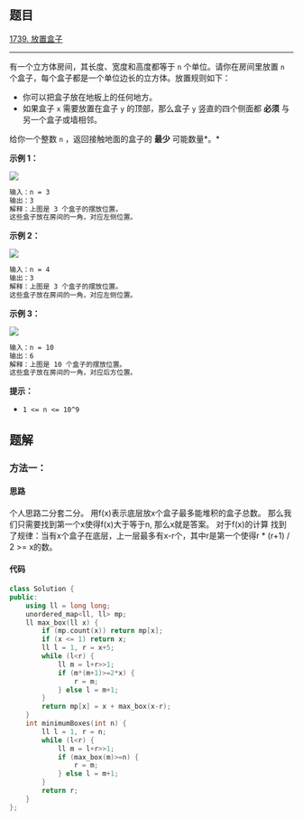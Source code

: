 ## 题目

[1739. 放置盒子](https://leetcode.cn/problems/building-boxes/)

---

有一个立方体房间，其长度、宽度和高度都等于 `n` 个单位。请你在房间里放置 `n` 个盒子，每个盒子都是一个单位边长的立方体。放置规则如下：

-   你可以把盒子放在地板上的任何地方。
-   如果盒子 `x` 需要放置在盒子 `y` 的顶部，那么盒子 `y` 竖直的四个侧面都 **必须** 与另一个盒子或墙相邻。

给你一个整数 `n` ，返回接触地面的盒子的 **最少** 可能数量*。*

  

**示例 1：**

![](https://assets.leetcode-cn.com/aliyun-lc-upload/uploads/2021/01/24/3-boxes.png)

```txt
输入：n = 3
输出：3
解释：上图是 3 个盒子的摆放位置。
这些盒子放在房间的一角，对应左侧位置。
```

**示例 2：**

![](https://assets.leetcode-cn.com/aliyun-lc-upload/uploads/2021/01/24/4-boxes.png)

```txt
输入：n = 4
输出：3
解释：上图是 3 个盒子的摆放位置。
这些盒子放在房间的一角，对应左侧位置。
```

**示例 3：**

![](https://assets.leetcode-cn.com/aliyun-lc-upload/uploads/2021/01/24/10-boxes.png)

```txt
输入：n = 10
输出：6
解释：上图是 10 个盒子的摆放位置。
这些盒子放在房间的一角，对应后方位置。
```
  

**提示：**

-   `1 <= n <= 10^9`

  

## 题解

### 方法一：

#### 思路


个人思路二分套二分。
用f(x)表示底层放x个盒子最多能堆积的盒子总数。
那么我们只需要找到第一个x使得f(x)大于等于n, 那么x就是答案。
对于f(x)的计算
找到了规律：当有x个盒子在底层，上一层最多有x-r个，其中r是第一个使得r * (r+1) / 2 >= x的数。

#### 代码

```cpp
class Solution {
public:
    using ll = long long;
    unordered_map<ll, ll> mp;
    ll max_box(ll x) {
        if (mp.count(x)) return mp[x];
        if (x <= 1) return x;
        ll l = 1, r = x+5;
        while (l<r) {
            ll m = l+r>>1;
            if (m*(m+1)>=2*x) {
                r = m;
            } else l = m+1;
        }
        return mp[x] = x + max_box(x-r);
    }
    int minimumBoxes(int n) {
        ll l = 1, r = n;
        while (l<r) {
            ll m = l+r>>1;
            if (max_box(m)>=n) {
                r = m;
            } else l = m+1;
        }
        return r;
    }
};
```
